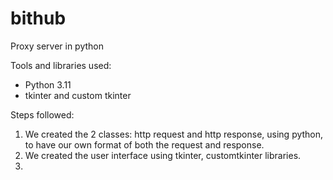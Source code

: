 # bithub
Proxy server in python

Tools and libraries used:
- Python 3.11
- tkinter and custom tkinter

Steps followed:
1) We created the 2 classes: http request and http response, using python, to have our own format of both the request and response.
2) We created the user interface using tkinter, customtkinter libraries.
3) 
